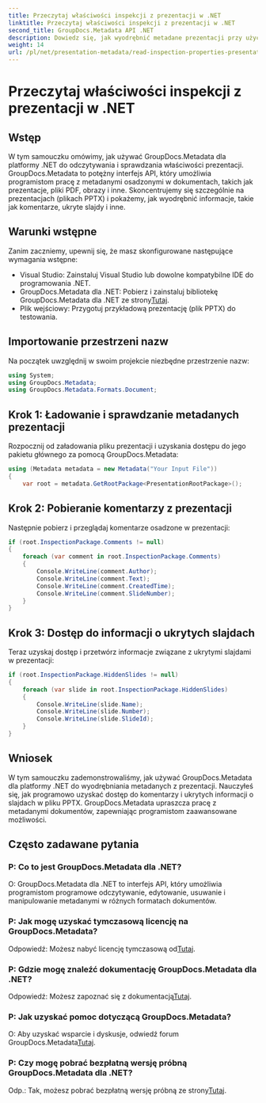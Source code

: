 ```yaml
---
title: Przeczytaj właściwości inspekcji z prezentacji w .NET
linktitle: Przeczytaj właściwości inspekcji z prezentacji w .NET
second_title: GroupDocs.Metadata API .NET
description: Dowiedz się, jak wyodrębnić metadane prezentacji przy użyciu GroupDocs.Metadata dla platformy .NET. Uzyskaj programowy dostęp do komentarzy, ukrytych slajdów i nie tylko.
weight: 14
url: /pl/net/presentation-metadata/read-inspection-properties-presentations/
---
```


# Przeczytaj właściwości inspekcji z prezentacji w .NET

## Wstęp
W tym samouczku omówimy, jak używać GroupDocs.Metadata dla platformy .NET do odczytywania i sprawdzania właściwości prezentacji. GroupDocs.Metadata to potężny interfejs API, który umożliwia programistom pracę z metadanymi osadzonymi w dokumentach, takich jak prezentacje, pliki PDF, obrazy i inne. Skoncentrujemy się szczególnie na prezentacjach (plikach PPTX) i pokażemy, jak wyodrębnić informacje, takie jak komentarze, ukryte slajdy i inne.
## Warunki wstępne
Zanim zaczniemy, upewnij się, że masz skonfigurowane następujące wymagania wstępne:
- Visual Studio: Zainstaluj Visual Studio lub dowolne kompatybilne IDE do programowania .NET.
-  GroupDocs.Metadata dla .NET: Pobierz i zainstaluj bibliotekę GroupDocs.Metadata dla .NET ze strony[Tutaj](https://releases.groupdocs.com/metadata/net/).
- Plik wejściowy: Przygotuj przykładową prezentację (plik PPTX) do testowania.
## Importowanie przestrzeni nazw
Na początek uwzględnij w swoim projekcie niezbędne przestrzenie nazw:
```csharp
using System;
using GroupDocs.Metadata;
using GroupDocs.Metadata.Formats.Document;
```
## Krok 1: Ładowanie i sprawdzanie metadanych prezentacji
Rozpocznij od załadowania pliku prezentacji i uzyskania dostępu do jego pakietu głównego za pomocą GroupDocs.Metadata:
```csharp
using (Metadata metadata = new Metadata("Your Input File"))
{
    var root = metadata.GetRootPackage<PresentationRootPackage>();
```
## Krok 2: Pobieranie komentarzy z prezentacji
Następnie pobierz i przeglądaj komentarze osadzone w prezentacji:
```csharp
if (root.InspectionPackage.Comments != null)
{
    foreach (var comment in root.InspectionPackage.Comments)
    {
        Console.WriteLine(comment.Author);
        Console.WriteLine(comment.Text);
        Console.WriteLine(comment.CreatedTime);
        Console.WriteLine(comment.SlideNumber);
    }
}
```
## Krok 3: Dostęp do informacji o ukrytych slajdach
Teraz uzyskaj dostęp i przetwórz informacje związane z ukrytymi slajdami w prezentacji:
```csharp
if (root.InspectionPackage.HiddenSlides != null)
{
    foreach (var slide in root.InspectionPackage.HiddenSlides)
    {
        Console.WriteLine(slide.Name);
        Console.WriteLine(slide.Number);
        Console.WriteLine(slide.SlideId);
    }
}
```
## Wniosek
W tym samouczku zademonstrowaliśmy, jak używać GroupDocs.Metadata dla platformy .NET do wyodrębniania metadanych z prezentacji. Nauczyłeś się, jak programowo uzyskać dostęp do komentarzy i ukrytych informacji o slajdach w pliku PPTX. GroupDocs.Metadata upraszcza pracę z metadanymi dokumentów, zapewniając programistom zaawansowane możliwości.

## Często zadawane pytania
### P: Co to jest GroupDocs.Metadata dla .NET?
O: GroupDocs.Metadata dla .NET to interfejs API, który umożliwia programistom programowe odczytywanie, edytowanie, usuwanie i manipulowanie metadanymi w różnych formatach dokumentów.
### P: Jak mogę uzyskać tymczasową licencję na GroupDocs.Metadata?
 Odpowiedź: Możesz nabyć licencję tymczasową od[Tutaj](https://purchase.groupdocs.com/temporary-license/).
### P: Gdzie mogę znaleźć dokumentację GroupDocs.Metadata dla .NET?
 Odpowiedź: Możesz zapoznać się z dokumentacją[Tutaj](https://tutorials.groupdocs.com/metadata/net/).
### P: Jak uzyskać pomoc dotyczącą GroupDocs.Metadata?
 O: Aby uzyskać wsparcie i dyskusje, odwiedź forum GroupDocs.Metadata[Tutaj](https://forum.groupdocs.com/c/metadata/14).
### P: Czy mogę pobrać bezpłatną wersję próbną GroupDocs.Metadata dla .NET?
 Odp.: Tak, możesz pobrać bezpłatną wersję próbną ze strony[Tutaj](https://releases.groupdocs.com/).